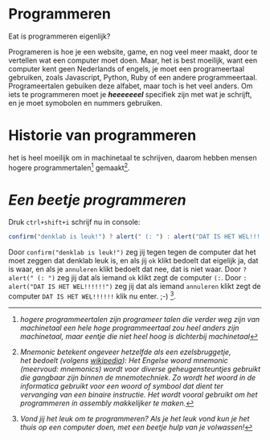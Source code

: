 # Programmeren

Eat is programmeren eigenlijk?

Programeren is hoe je een website, game, en nog veel meer maakt, door te vertellen wat een computer moet doen. Maar, het is best moeilijk, want een computer 
kent geen Nederlands of engels, je moet een programeertaal gebruiken, zoals Javascript, Python, Ruby of een andere programmeertaal. 
Programeertalen gebuiken deze alfabet, maar toch is het veel anders.
Om iets te programmeren moet je ***heeeeeeel***    specifiek zijn met wat je schrijft, en je moet symobolen en nummers gebruiken. 


# Historie van programmeren
het is heel moeilijk om in machinetaal te schrijven, daarom hebben mensen hogere programmertalen[^3] gemaakt[^1].

# ***Een beetje programmeren***
Druk `ctrl+shift+i` schrijf  nu in console:
```js
confirm("denklab is leuk!") ? alert(" (: ") : alert("DAT IS HET WEL!!!!!!")
```
Door `confirm("denklab is leuk!")` zeg jij tegen tegen de computer dat het moet zeggen dat denklab leuk is, en als jij `ok` klikt bedoelt dat eigelijk
ja, dat is waar, en als je `annuleren` klikt bedoelt dat nee, dat is niet waar. Door `? alert(" (: ")` zeg jij dat als iemand `ok` klikt zegt de computer 
`(:`.
 Door `: alert("DAT IS HET WEL!!!!!!")` zeg jij dat als iemand `annuleren` klikt zegt de computer 
`DAT IS HET WEL!!!!!!`
klik nu enter. ;-)  [^10].
[^3]: _hogere programmeertalen zijn programeer talen die verder weg zijn van machinetaal een hele hoge 
programmeertaal zou heel anders zijn machinetaal, maar eentje die niet heel hoog is dichterbij machinetaal_
[^1]: _Mnemonic betekent ongeveer hetzelfde als een ezelsbruggetje,  
het bedoelt (volgens [wikipedia](https://nl.wikipedia.org/wiki/Mnemonic)): Het Engelse woord mnemonic (meervoud: mnemonics) wordt voor diverse geheugensteuntjes gebruikt die gangbaar zijn binnen de mnemotechniek. Zo wordt het woord in de informatica gebruikt voor een woord of symbool dat dient ter vervanging van een binaire instructie. Het wordt vooral gebruikt om het programmeren in assembly makkelijker te maken._
[^10]: _Vond jij het leuk om te programmeren? Als je het leuk vond kun je het thuis op een computer doen, met een beetje hulp van je volwassen!_
